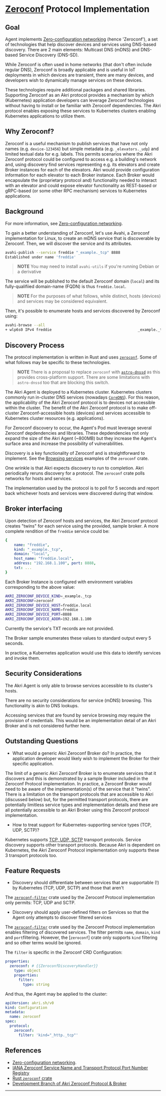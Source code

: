 # [Zeroconf](https://en.wikipedia.org/wiki/Zero-configuration_networking) Protocol Implementation

## Goal

Agent implements [Zero-configuration networking](https://en.wikipedia.org/wiki/Zero-configuration_networking) (hence 'Zeroconf'), a set of technologies that help discover devices and services using DNS-based discovery. There are 2 main elements: Multicast DNS (mDNS) and DNS-based Service Discovery (DNS-SD).

While Zeroconf is often used in home networks (that don't often include regular DNS), Zeroconf is broadly applicable and is useful in IoT deployments in which devices are transient, there are many devices, and developers wish to dynamically manage services on these devices.

These technologies require additional packages and shared libraries. Supporting Zeroconf as an Akri protocol provides a mechanism by which (Kubernetes) application developers can leverage Zeroconf technologies without having to install or be familiar with Zeroconf dependencies. The Akri protocol enables exposing these services to Kubernetes clusters enabling Kubernetes applications to utilize them.

## Why Zeroconf?

Zeroconf is a useful mechanism to publish services that have not only names (e.g. `device-123456`) but simple metadata (e.g. `_elevators._udp`) and limited textual data for e.g. labels. This permits scenarios where the Akri Zeroconf protocol could be configured to access e.g. a building's network and, using discovery find services representing e.g. its elevators and create Broker instances for each of the elevators. Akri would provide configuration information for each elevator to each Broker instance. Each Broker would encapsulate the (proprietary protocol and) functionality needed to interact with an elevator and could expose elevator functionality as REST-based or gRPC-based (or some other RPC mechanism) services to Kubernetes applications.

## Background

For more information, see [Zero-configuration networking](https://en.wikipedia.org/wiki/Zero-configuration_networking).

To gain a better understanding of Zeroconf, let's use Avahi, a Zeroconf implementation for Linux, to create an mDNS service that is discoverable by Zeroconf. Then, we will discover the service and its attributes.

```bash
avahi-publish --service freddie "_example._tcp" 8888
Established under name 'freddie'
```

> **NOTE** You may need to install `avahi-utils` if you're running Debian or a derivative

The service will be published to the default Zeroconf domain (`local`) and its fully-qualifiied domain-name (FQDN) is thus `freddie.local`.

> **NOTE** For the purposes of what follows, while distinct, hosts (devices) and services may be considered equivalent.

Then, it's possible to enumerate hosts and services discovered by Zeroconf using:

```bash
avahi-browse --all
+ wlp6s0 IPv4 freddie                                       _example._tcp        local
```

## Discovery Process

The protocol implementation is written in Rust and uses [`zeroconf`](https://crates.io/crates/zeroconf). Some of what follows may be specific to these technologies.

> **NOTE** There is a proposal to replace `zeroconf` with [`astro-dnssd`](https://crates.io/crates/astro-dnssd) as this provides cross-platform support. There are some limitations with `astro-dnssd` too that are blocking this switch.

The Akri Agent is deployed to a Kubernetes cluster. Kubernetes clusters commonly run in-cluster DNS services (nowadays [`CoreDNS`](https://kubernetes.io/docs/tasks/administer-cluster/coredns/)). For this reason, the applicability of the Akri Zeroconf protocol is to devices not accessible within the cluster. The benefit of the Akri Zeroconf protocol is to make off-cluster Zeroconf-accessible hosts (devices) and services accessible to Kubernetes cluster resources (e.g. applications).

For Zeroconf discovery to occur, the Agent's Pod must leverage several Zeroconf depdendencies and libraries. These depdendencies not only expand the size of the Akri Agent (~800MB) but they increase the Agent's surface area and increase the possibility of vulnerabilities.

Discovery is a key functionality of Zeroconf and is straightforward to implement. See the [Browsing services](https://crates.io/crates/zeroconf#browsing-services) examples of the `zeroconf` crate.

One wrinkle is that Akri expects discovery to run to completion. Akri periodically reruns discovery for a protocol. The `zeroconf` crate polls networks for hosts and services.

The implementation used by the protocol is to poll for 5 seconds and report back whichever hosts and services were discovered during that window.

## Broker interfacing

Upon detection of Zeroconf hosts and services, the Akri Zeroconf protocol creates "twins" for each service using the provided, sample broker. A more complete rendition of the `freddie` service could be:

```YAML
{
    name: "freddie",
    kind: "_example._tcp",
    domain: "local",
    host_name: "freddie.local",
    address: "192.168.1.100", port: 8888,
    txt: ...
}
```

Each Broker Instance is configured with environment variables corresponding to the above value:

```bash
AKRI_ZEROCONF_DEVICE_KIND=_example._tcp
AKRI_ZEROCONF=zeroconf
AKRI_ZEROCONF_DEVICE_HOST=freddie.local
AKRI_ZEROCONF_DEVICE_NAME=freddie
AKRI_ZEROCONF_DEVICE_PORT=8888
AKRI_ZEROCONF_DEVICE_ADDR=192.168.1.100
```

Currently the service's TXT records are not provided.

The Broker sample enumerates these values to standard output every 5 seconds.

In practice, a Kubernetes application would use this data to identify services and invoke them.

## Security Considerations

The Akri Agent is only able to browse services accessible to its cluster's hosts.

There are no security considerations for service (mDNS) browsing. This functionality is akin to DNS lookups.

Accessing services that are found by service browsing *may* require the provision of credentials. This would be an implementation detail of an Akri Broker and is not considered further here.

## Outstanding Questions

+ What would a generic Akri Zeroconf Broker do? In practice, the application developer would likely wish to implement the Broker for their specific application.

The limit of a generic Akri Zeroconf Broker is to enumerate services that it discovers and this is demonstrated by a sample Broker included in the Zeroconf Protocol implementation. In practice, a Zeroconf Broker would need to be aware of the implementation(s) of the service that it "twins". There is a limitation on the transport protocols that are accessible to Akri (discussed below) but, for the permitted transport protocols, there are potentially limitless service types and implementation details and these are all potentially accessible to an Akri Broker using this Zeroconf protocol implementation.

+ How to treat support for Kubernetes-supporting service types (TCP, UDP, SCTP)?

Kubernetes supports [TCP, UDP, SCTP](https://kubernetes.io/docs/concepts/services-networking/service/#protocol-support) transport protocols. Service discovery supports other transport protocols. Because Akri is dependent on Kubernetes, the Akri Zeroconf Protocol implementation only supports these 3 transport protocols too.

## Feature Requests

+ Discovery should differentiate between services that are supportable (!) by Kubernetes (TCP, UDP, SCTP) and those that aren't

The [`zeroconf-filter`](https://github.com/DazWilkin/akri-pest) crate used by the Zeroconf Protocol implementation only permits: TCP, UDP and SCTP.

+ Discovery should apply user-defined filters on Services so that the Agent only attempts to discover filtered services

The [`zeroconf-filter`](https://github.com/DazWilkin/akri-pest) crate used by the Zeroconf Protocol implementation enables filtering of discovered services. The filter permits `name`, `domain`, `kind` and `port`filtering. However, the [`zeroconf`] crate only supports `kind` filtering and so other terms would be ignored.

The `filter` is specific in the Zeroconf CRD Configuration:

```YAML
properties:
  zeroconf: # {{ZeroconfDiscoveryHandler}}
    type: object
    properties:
      filter: 
        type: string
```

And thus, the Agent may be applied to the cluster:

```YAML
apiVersion: akri.sh/v0
kind: Configuration
metadata:
  name: zeroconf
spec:
  protocol:
    zeroconf:
      filter: 'kind="_http._tcp"'
```

## References

+ [Zero-configuration networking](https://en.wikipedia.org/wiki/Zero-configuration_networking).
+ [IANA Zeroconf Service Name and Transport Protocol Port Number Registry](https://www.iana.org/assignments/service-names-port-numbers/service-names-port-numbers.xhtml?skey=9&page=132)
+ [Rust `zeroconf` crate](https://crates.io/crates/zeroconf)
+ [Development Branch of Akri Zeroconf Protocol & Broker](https://github.com/DazWilkin/akri/tree/protocol-zeroconf)
---

